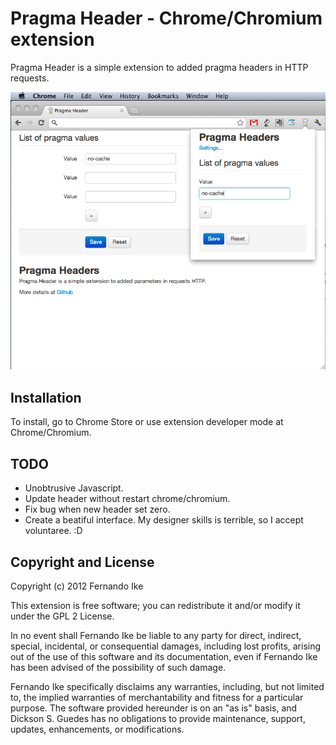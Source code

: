 Pragma Header - Chrome/Chromium extension
=========================================

Pragma Header is a simple extension to added pragma headers in HTTP requests.

[![Preview][preview]][pragma]

[preview]: https://github.com/fike/Pragma_header/raw/b662f6ca509cd7f67399a7689ff54e9b8fd58900/images/screeshot.png
[pragma]: https://github.com/fike/Pragma_header


Installation
------------

To install, go to Chrome Store or use extension developer mode at Chrome/Chromium.

TODO
----

* Unobtrusive Javascript.
* Update header without restart chrome/chromium.
* Fix bug when new header set zero.
* Create a beatiful interface. My designer skills is terrible, so I accept voluntaree. :D


Copyright and License
---------------------

Copyright (c) 2012 Fernando Ike

This extension is free software; you can redistribute it and/or modify 
it under the GPL 2 License.

In no event shall Fernando Ike be liable to any party for direct,
indirect, special, incidental, or consequential damages, including lost
profits, arising out of the use of this software and its documentation, even
if Fernando Ike has been advised of the possibility of such damage.

Fernando Ike specifically disclaims any warranties, including, but not
limited to, the implied warranties of merchantability and fitness for a
particular purpose. The software provided hereunder is on an "as is" basis,
and Dickson S. Guedes has no obligations to provide maintenance, support,
updates, enhancements, or modifications.

